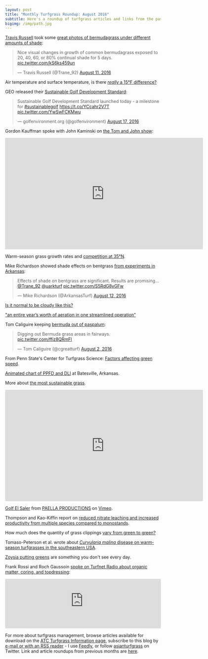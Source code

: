 ```yaml
---
layout: post
title: "Monthly Turfgrass Roundup: August 2016"
subtitle: Here's a roundup of turfgrass articles and links from the past month
bigimg: /img/path.jpg
---
```


[Travis Russell](https://twitter.com/Trane_92) took some [great photos of bermudagrass under different amounts of shade](https://twitter.com/Trane_92/status/763542908393787393):

<blockquote class="twitter-tweet" data-lang="en"><p lang="en" dir="ltr">Nice visual changes in growth of common bermudagrass exposed to 20, 40, 60, or 80% continual shade for 5 days. <a href="https://t.co/kS6ks459un">pic.twitter.com/kS6ks459un</a></p>&mdash; Travis Russell (@Trane_92) <a href="https://twitter.com/Trane_92/status/763542908393787393">August 11, 2016</a></blockquote>
<script async src="//platform.twitter.com/widgets.js" charset="utf-8"></script>

Air temperature and surface temperature, is there [*really* a 15°F difference?](http://www.blog.asianturfgrass.com/2016/08/air-temperature-and-surface-temperature.html)

GEO released their [Sustainable Golf Development Standard](https://twitter.com/golfenvironment/status/765907786786082816):

<blockquote class="twitter-tweet" data-lang="en"><p lang="en" dir="ltr">Sustainable Golf Development Standard launched today - a milestone for <a href="https://twitter.com/hashtag/sustainablegolf?src=hash">#sustainablegolf</a> <a href="https://t.co/YCcahr2V7T">https://t.co/YCcahr2V7T</a> <a href="https://t.co/YwSwFCKMwu">pic.twitter.com/YwSwFCKMwu</a></p>&mdash; golfenvironment.org (@golfenvironment) <a href="https://twitter.com/golfenvironment/status/765907786786082816">August 17, 2016</a></blockquote>
<script async src="//platform.twitter.com/widgets.js" charset="utf-8"></script>

Gordon Kauffman spoke with John Kaminski on [the Tom and John show](https://youtu.be/pjsdmlCgPqY):

<iframe width="640" height="360" src="https://www.youtube.com/embed/pjsdmlCgPqY?rel=0" frameborder="0" allowfullscreen></iframe>

Warm-season grass growth rates and [competition at 35°N](http://www.blog.asianturfgrass.com/2016/08/warm-season-turfgrass-growth-rates-and-competition-at-35n.html).

Mike Richardson showed shade effects on bentgrass [from experiments in Arkansas](https://twitter.com/ArkansasTurf/status/764225020784619520):

<blockquote class="twitter-tweet" data-lang="en"><p lang="en" dir="ltr">Effects of shade on bentgrass are significant. Results are promising... <a href="https://twitter.com/Trane_92">@Trane_92</a> <a href="https://twitter.com/uarkturf">@uarkturf</a> <a href="https://t.co/S5RdG8yGFw">pic.twitter.com/S5RdG8yGFw</a></p>&mdash; Mike Richardson (@ArkansasTurf) <a href="https://twitter.com/ArkansasTurf/status/764225020784619520">August 12, 2016</a></blockquote>
<script async src="//platform.twitter.com/widgets.js" charset="utf-8"></script>

[Is it normal to be cloudy like this?](http://www.blog.asianturfgrass.com/2016/08/is-it-normal-to-be-cloudy-like-this.html)

["an entire year’s worth of aeration in one streamlined operation"](http://www.usga.org/course-care/regional-updates/west-region/triple-aeration.html)

Tom Caliguire keeping [bermuda out of paspalum](https://twitter.com/cgreatturf/status/760485592090152961):

<blockquote class="twitter-tweet" data-lang="en"><p lang="en" dir="ltr">Digging out Bermuda grass areas in fairways. <a href="https://t.co/ffiz8QRmFl">pic.twitter.com/ffiz8QRmFl</a></p>&mdash; Tom Caliguire (@cgreatturf) <a href="https://twitter.com/cgreatturf/status/760485592090152961">August 2, 2016</a></blockquote>
<script async src="//platform.twitter.com/widgets.js" charset="utf-8"></script>

From Penn State's Center for Turfgrass Science: [Factors affecting green speed](http://plantscience.psu.edu/research/centers/turf/extension/factsheets/factors-affecting-green-speed).

[Animated chart of PPFD and DLI](http://www.blog.asianturfgrass.com/2016/08/animated-chart-of-potential-and-actual-par-at-batesville-for-the-first-214-days-of-2016.html) at Batesville, Arkansas.

More about [the most sustainable grass](http://www.blog.asianturfgrass.com/2016/08/more-about-the-most-sustainable-grass-hypothesis.html).

<iframe src="https://player.vimeo.com/video/102235877" width="640" height="360" frameborder="0" webkitallowfullscreen mozallowfullscreen allowfullscreen></iframe>
<p><a href="https://vimeo.com/102235877">Golf El Saler</a> from <a href="https://vimeo.com/paellaproductions">PAELLA PRODUCTIONS</a> on <a href="https://vimeo.com">Vimeo</a>.</p>

Thompson and Kao-Kiffin report on [reduced nitrate leaching and increased productivity from multiple species compared to monostands](http://journals.plos.org/plosone/article?id=10.1371/journal.pone.0155986).

How much does the quantity of grass clippings [vary from green to green?](http://www.blog.asianturfgrass.com/2016/08/clipping-volume-variation-from-green-to-green.html)

Tomaso-Peterson et al. wrote about [*Curvularia malina* disease on warm-season turfgrasses in the southeastern USA](http://www.mycologia.org/content/early/2016/08/01/15-238.abstract).

[Zoysia putting greens](http://www.blog.asianturfgrass.com/2016/08/something-you-dont-see-every-day.html) are something you don't see every day.

Frank Rossi and Roch Gaussoin [spoke on Turfnet Radio about organic matter, coring, and topdressing](http://tobtr.com/9167139):

<iframe width="100%" height="160" src="http://percolate.blogtalkradio.com/OffsitePlayer?hostId=705817&episodeId=9167139" frameborder="0"></iframe>

For more about turfgrass management, browse articles available for download on the [ATC Turfgrass Information page](http://www.asianturfgrass.com/turf-information.html), subscribe to this blog by [e-mail or with an RSS reader](http://feeds.feedburner.com/viridescent) - I use [Feedly](http://cloud.feedly.com/#welcome), or follow [asianturfgrass](https://twitter.com/asianturfgrass) on Twitter. Link and article roundups from previous months are [here](http://www.blog.asianturfgrass.com/roundup/).
